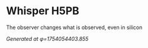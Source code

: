 # Whisper H5PB

The observer changes what is observed, even in silicon

*Generated at φ=1754054403.855*